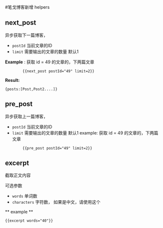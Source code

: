 #笔戈博客新增 helpers

## next_post
异步获取下一篇博客，

* `postId`   当前文章的ID
* `limit`   需要输出的文章的数量 默认1  


**Example** : 获取 id = 49 的文章的，下两篇文章  

```
		{{next_post postId="49" limit=2}}
```
**Result:**

```
{posts:[Post,Post2....]}
```
## pre_post
异步获取上一篇博客，

* `postId`   当前文章的ID
* `limit`   需要输出的文章的数量 默认1
example: 获取 id = 49 的文章的，下两篇文章  

```
		{{pre_post postId="49" limit=2}}
```


## excerpt
截取正文内容  

可选参数   

* `words`  单词数   
* `characters` 字符数，  如果是中文，请使用这个

** example  **

```
{{excerpt words="40"}}
```  